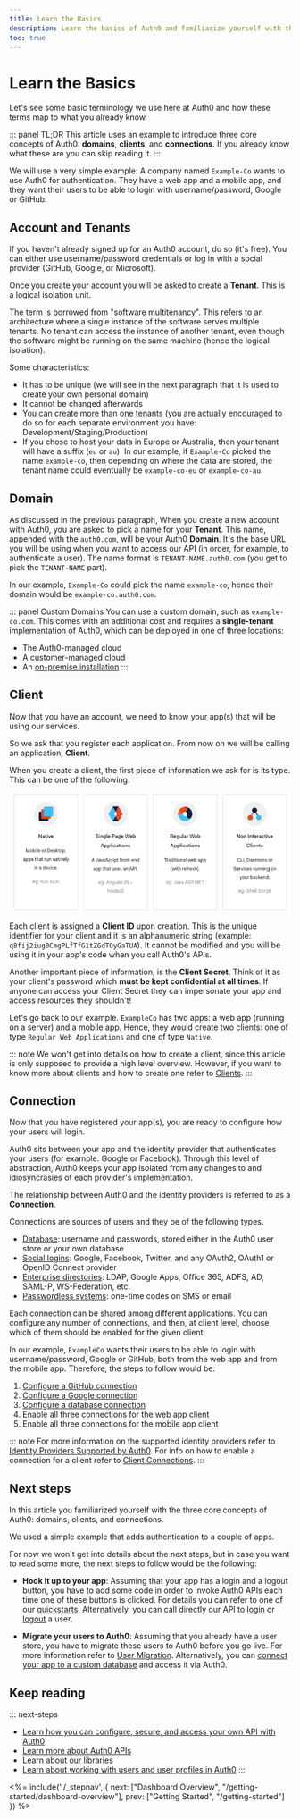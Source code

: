 ```yaml
---
title: Learn the Basics
description: Learn the basics of Auth0 and familiarize yourself with the terminology
toc: true
---
```

# Learn the Basics

Let's see some basic terminology we use here at Auth0 and how these terms map to what you already know.

::: panel TL;DR
This article uses an example to introduce three core concepts of Auth0: **domains**, **clients**, and **connections**. If you already know what these are you can skip reading it.
:::

We will use a very simple example: A company named `Example-Co` wants to use Auth0 for authentication. They have a web app and a mobile app, and they want their users to be able to login with username/password, Google or GitHub.

## Account and Tenants

If you haven't already signed up for an Auth0 account, do so (it's free). You can either use username/password credentials or log in with a social provider (GitHub, Google, or Microsoft).

Once you create your account you will be asked to create a **Tenant**. This is a logical isolation unit. 

The term is borrowed from "software multitenancy". This refers to an architecture where a single instance of the software serves multiple tenants. No tenant can access the instance of another tenant, even though the software might be running on the same machine (hence the logical isolation).

Some characteristics:

- It has to be unique (we will see in the next paragraph that it is used to create your own personal domain)
- It cannot be changed afterwards
- You can create more than one tenants (you are actually encouraged to do so for each separate environment you have: Development/Staging/Production)
- If you chose to host your data in Europe or Australia, then your tenant will have a suffix (`eu` or `au`). In our example, if `Example-Co` picked the name `example-co`, then depending on where the data are stored, the tenant name could eventually be `example-co-eu` or `example-co-au`.

## Domain

As discussed in the previous paragraph, When you create a new account with Auth0, you are asked to pick a name for your **Tenant**. This name, appended with the `auth0.com`, will be your Auth0 **Domain**. It's the base URL you will be using when you want to access our API (in order, for example, to authenticate a user). The name format is `TENANT-NAME.auth0.com` (you get to pick the `TENANT-NAME` part).

In our example, `Example-Co` could pick the name `example-co`, hence their domain would be `example-co.auth0.com`.

::: panel Custom Domains
You can use a custom domain, such as `example-co.com`. This comes with an additional cost and requires a **single-tenant** implementation of Auth0, which can be deployed in one of three locations:
- The Auth0-managed cloud
- A customer-managed cloud
- An [on-premise installation](/appliance)
:::

## Client

Now that you have an account, we need to know your app(s) that will be using our services.

So we ask that you register each application. From now on we will be calling an application, **Client**.

When you create a client, the first piece of information we ask for is its type. This can be one of the following.

![Client Types](/media/articles/getting-started/client-types.png)

Each client is assigned a **Client ID** upon creation. This is the unique identifier for your client and it is an alphanumeric string (example: `q8fij2iug0CmgPLfTfG1tZGdTQyGaTUA`). It cannot be modified and you will be using it in your app's code when you call Auth0's APIs.

Another important piece of information, is the **Client Secret**. Think of it as your client's password which **must be kept confidential at all times**. If anyone can access your Client Secret they can impersonate your app and access resources they shouldn't!

Let's go back to our example. `ExampleCo` has two apps: a web app (running on a server) and a mobile app. Hence, they would create two clients: one of type `Regular Web Applications` and one of type `Native`.

::: note
We won't get into details on how to create a client, since this article is only supposed to provide a high level overview. However, if you want to know more about clients and how to create one refer to [Clients](/clients).
:::

## Connection

Now that you have registered your app(s), you are ready to configure how your users will login. 

Auth0 sits between your app and the identity provider that authenticates your users (for example. Google or Facebook). Through this level of abstraction, Auth0 keeps your app isolated from any changes to and idiosyncrasies of each provider's implementation.

The relationship between Auth0 and the identity providers is referred to as a **Connection**.

Connections are sources of users and they be of the following types.

- [Database](/connections/database): username and passwords, stored either in the Auth0 user store or your own database
- [Social logins](/identityproviders#social): Google, Facebook, Twitter, and any OAuth2, OAuth1 or OpenID Connect provider
- [Enterprise directories](/identityproviders#enterprise): LDAP, Google Apps, Office 365, ADFS, AD, SAML-P, WS-Federation, etc.
- [Passwordless systems](/connections/passwordless): one-time codes on SMS or email

Each connection can be shared among different applications. You can configure any number of connections, and then, at client level, choose which of them should be enabled for the given client.

In our example, `ExampleCo` wants their users to be able to login with username/password, Google or GitHub, both from the web app and from the mobile app. Therefore, the steps to follow would be:
1. [Configure a GitHub connection](/connections/social/github)
1. [Configure a Google connection](/connections/social/google)
1. [Configure a database connection](/connections/database)
1. Enable all three connections for the web app client
1. Enable all three connections for the mobile app client

::: note
For more information on the supported identity providers refer to [Identity Providers Supported by Auth0](/identityproviders). For info on how to enable a connection for a client refer to [Client Connections](/clients/connections).
:::

## Next steps

In this article you familiarized yourself with the three core concepts of Auth0: domains, clients, and connections. 

We used a simple example that adds authentication to a couple of apps.

For now we won't get into details about the next steps, but in case you want to read some more, the next steps to follow would be the following:

- **Hook it up to your app**: Assuming that your app has a login and a logout button, you have to add some code in order to invoke Auth0 APIs each time one of these buttons is clicked. For details you can refer to one of our [quickstarts](/quickstarts). Alternatively, you can call directly our API to [login](/api/authentication#login) or [logout](/api/authentication#logout) a user.

- **Migrate your users to Auth0**: Assuming that you already have a user store, you have to migrate these users to Auth0 before you go live. For more information refer to [User Migration](/users/migrations). Alternatively, you can [connect your app to a custom database](/connections/database/custom-db) and access it via Auth0.

## Keep reading

::: next-steps
- [Learn how you can configure, secure, and access your own API with Auth0](/apis)
- [Learn more about Auth0 APIs](/api/info)
- [Learn about our libraries](/libraries)
- [Learn about working with users and user profiles in Auth0](/users)
:::

<%= include('./_stepnav', {
 next: ["Dashboard Overview", "/getting-started/dashboard-overview"],
 prev: ["Getting Started", "/getting-started"]
}) %>

